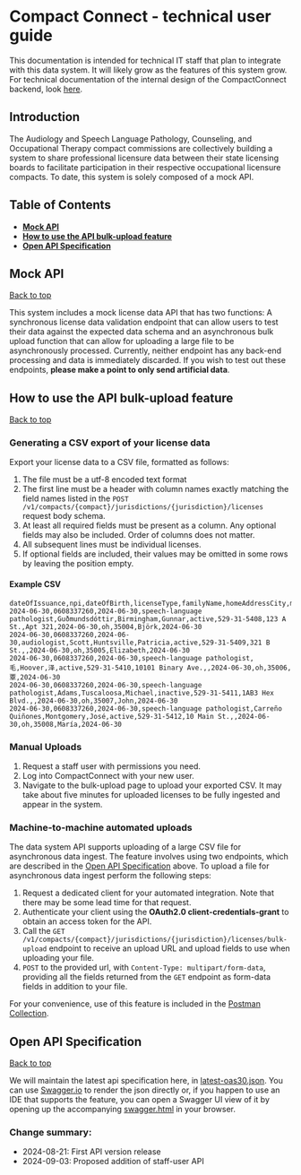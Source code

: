 # Compact Connect - technical user guide

This documentation is intended for technical IT staff that plan to integrate with this data system. It will likely grow
as the features of this system grow. For technical documentation of the internal design of the CompactConnect backend,
look [here](./design/README.md).

## Introduction

The Audiology and Speech Language Pathology, Counseling, and Occupational Therapy compact commissions are collectively building a system to share professional licensure data between their state licensing boards to facilitate participation in their respective occupational licensure compacts. To date, this system is solely composed of a mock API.

## Table of Contents
- **[Mock API](#mock-api)**
- **[How to use the API bulk-upload feature](#how-to-use-the-api-bulk-upload-feature)**
- **[Open API Specification](#open-api-specification)**

## Mock API
[Back to top](#compact-connect---technical-user-guide)

This system includes a mock license data API that has two functions: A synchronous license data validation endpoint that can allow users to test their data against the expected data schema and an asynchronous bulk upload function that can allow for uploading a large file to be asynchronously processed. Currently, neither endpoint has any back-end processing and data is immediately discarded. If you wish to test out these endpoints, **please make a point to only send artificial data**.

## How to use the API bulk-upload feature
[Back to top](#compact-connect---technical-user-guide)

### Generating a CSV export of your license data

Export your license data to a CSV file, formatted as follows:
   1) The file must be a utf-8 encoded text format
   2) The first line must be a header with column names exactly matching the field names listed in the `POST /v1/compacts/{compact}/jurisdictions/{jurisdiction}/licenses` request body schema.
   3) At least all required fields must be present as a column. Any optional fields may also be included. Order of columns does not matter.
   4) All subsequent lines must be individual licenses.
   5) If optional fields are included, their values may be omitted in some rows by leaving the position empty.

#### Example CSV
```csv
dateOfIssuance,npi,dateOfBirth,licenseType,familyName,homeAddressCity,middleName,status,ssn,homeAddressStreet1,homeAddressStreet2,dateOfExpiration,homeAddressState,homeAddressPostalCode,givenName,dateOfRenewal
2024-06-30,0608337260,2024-06-30,speech-language pathologist,Guðmundsdóttir,Birmingham,Gunnar,active,529-31-5408,123 A St.,Apt 321,2024-06-30,oh,35004,Björk,2024-06-30
2024-06-30,0608337260,2024-06-30,audiologist,Scott,Huntsville,Patricia,active,529-31-5409,321 B St.,,2024-06-30,oh,35005,Elizabeth,2024-06-30
2024-06-30,0608337260,2024-06-30,speech-language pathologist,毛,Hoover,泽,active,529-31-5410,10101 Binary Ave.,,2024-06-30,oh,35006,覃,2024-06-30
2024-06-30,0608337260,2024-06-30,speech-language pathologist,Adams,Tuscaloosa,Michael,inactive,529-31-5411,1AB3 Hex Blvd.,,2024-06-30,oh,35007,John,2024-06-30
2024-06-30,0608337260,2024-06-30,speech-language pathologist,Carreño Quiñones,Montgomery,José,active,529-31-5412,10 Main St.,,2024-06-30,oh,35008,María,2024-06-30
```

### Manual Uploads

1) Request a staff user with permissions you need.
2) Log into CompactConnect with your new user.
3) Navigate to the bulk-upload page to upload your exported CSV. It may take about five minutes for uploaded licenses to be fully ingested and appear in the system.

### Machine-to-machine automated uploads

The data system API supports uploading of a large CSV file for asynchronous data ingest. The feature involves using two endpoints, which are described in the [Open API Specification](#open-api-specification) above. To upload a file for asynchronous data ingest perform the following steps:
1) Request a dedicated client for your automated integration. Note that there may be some lead time for that request.
2) Authenticate your client using the **OAuth2.0 client-credentials-grant** to obtain an access token for the API.
3) Call the `GET /v1/compacts/{compact}/jurisdictions/{jurisdiction}/licenses/bulk-upload` endpoint to receive an upload URL and upload fields to use when uploading your file.
4) `POST` to the provided url, with `Content-Type: multipart/form-data`, providing all the fields returned from the `GET` endpoint as form-data fields in addition to your file.

For your convenience, use of this feature is included in the [Postman Collection](./postman/postman-collection.json).

## Open API Specification
[Back to top](#compact-connect---technical-user-guide)

We will maintain the latest api specification here, in [latest-oas30.json](api-specification/latest-oas30.json). You can
use [Swagger.io](https://editor.swagger.io/) to render the json directly or, if you happen to use an IDE that supports
the feature, you can open a Swagger UI view of it by opening up the accompanying [swagger.html](api-specification/swagger.html) in your browser.

### Change summary:
- 2024-08-21: First API version release
- 2024-09-03: Proposed addition of staff-user API
